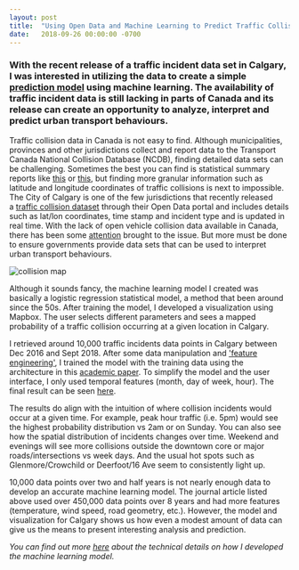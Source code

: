 ```yaml
---
layout: post
title:  "Using Open Data and Machine Learning to Predict Traffic Collisions"
date:   2018-09-26 00:00:00 -0700
---
```

### With the recent release of a traffic incident data set in Calgary, I was interested in utilizing the data to create a simple [prediction model][model] using machine learning. The availability of traffic incident data is still lacking in parts of Canada and its release can create an opportunity to analyze, interpret and predict urban transport behaviours.

Traffic collision data in Canada is not easy to find. Although municipalities, provinces and other jurisdictions collect and report data to the Transport Canada National Collision Database (NCDB), finding detailed data sets can be challenging. Sometimes the best you can find is statistical summary reports like [this](https://open.alberta.ca/dataset/25020446-adfb-4b57-9aaa-751d13dab72d/resource/9a5762e0-9113-4b87-bb4d-c05625431b6b/download/albertacollisionstatisticssummary2016.pdf) or [this](https://vancouver.ca/streets-transportation/collision-injury-data.aspx), but finding more granular information such as latitude and longitude coordinates of traffic collisions is next to impossible. The City of Calgary is one of the few jurisdictions that recently released a [traffic collision dataset](https://data.calgary.ca/Transportation-Transit/Traffic-Incidents/35ra-9556) through their Open Data portal and includes details such as lat/lon coordinates, time stamp and incident type and is updated in real time. With the lack of open vehicle collision data available in Canada, there has been some [attention](https://www.thestar.com/edmonton/2018/08/09/open-data-advocate-pushes-for-collision-information-after-alberta-road-deaths.html) brought to the issue. But more must be done to ensure governments provide data sets that can be used to interpret urban transport behaviours.

![collision map](https://s3-us-west-2.amazonaws.com/smohiudd.github.co/collision-prediction/incident_screenshot3.png)

Although it sounds fancy, the machine learning model I created was basically a logistic regression statistical model, a method that been around since the 50s. After training the model, I developed a visualization using Mapbox. The user selects different parameters and sees a mapped probability of a traffic collision occurring at a given location in Calgary. 

I retrieved around 10,000 traffic incidents data points in Calgary between Dec 2016 and Sept 2018. After some data manipulation and ['feature engineering'](https://developers.google.com/machine-learning/crash-course/representation/feature-engineering), I trained the model with the training data using the architecture in this [academic paper](http://urbcomp.ist.psu.edu/2017/papers/Predicting.pdf). To simplify the model and the user interface, I only used temporal features (month, day of week, hour). The final result can be seen [here](https://smohiudd.github.io/calgary-traffic-collision/).

The results do align with the intuition of where collision incidents would occur at a given time. For example, peak hour traffic (i.e. 5pm) would see the highest probability distribution vs 2am or on Sunday. You can also see how the spatial distribution of incidents changes over time. Weekend and evenings will see more collisions outside the downtown core or major roads/intersections vs week days. And the usual hot spots such as Glenmore/Crowchild or Deerfoot/16 Ave seem to consistently light up.

10,000 data points over two and half years is not nearly enough data to develop an accurate machine learning model. The journal article listed above used over 450,000 data points over 8 years and had more features (temperature, wind speed, road geometry, etc.). However, the model and visualization for Calgary shows us how even a modest amount of data can give us the means to present interesting analysis and prediction.

_You can find out more [here](https://nodalscapes.wordpress.com/2018/09/11/traffic-incident-prediction-model-using-machine-learning/) about the technical details on how I developed the machine learning model._

[model]:https://smohiudd.github.io/calgary-traffic-collision/

